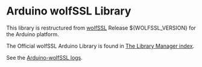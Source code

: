 # Arduino wolfSSL Library

This library is restructured from [wolfSSL](https://github.com/wolfSSL/wolfssl/) Release ${WOLFSSL_VERSION} for the Arduino platform.

The Official wolfSSL Arduino Library is found in [The Library Manager index](http://downloads.arduino.cc/libraries/library_index.json).

See the [Arduino-wolfSSL logs](https://downloads.arduino.cc/libraries/logs/github.com/wolfSSL/Arduino-wolfSSL/).
